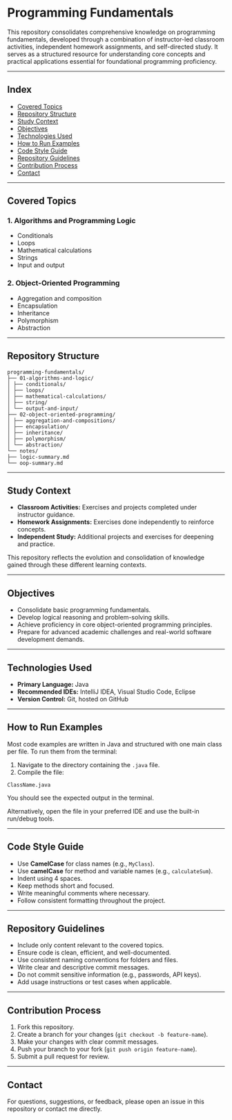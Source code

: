 # Programming Fundamentals

This repository consolidates comprehensive knowledge on programming fundamentals, developed through a combination of instructor-led classroom activities, independent homework assignments, and self-directed study. It serves as a structured resource for understanding core concepts and practical applications essential for foundational programming proficiency.

---

## Index

- [Covered Topics](#covered-topics)  
- [Repository Structure](#repository-structure)  
- [Study Context](#study-context)  
- [Objectives](#objectives)  
- [Technologies Used](#technologies-used)  
- [How to Run Examples](#how-to-run-examples)  
- [Code Style Guide](#code-style-guide)  
- [Repository Guidelines](#repository-guidelines)  
- [Contribution Process](#contribution-process)  
- [Contact](#contact)  

---

## Covered Topics

### 1. Algorithms and Programming Logic

- Conditionals  
- Loops  
- Mathematical calculations  
- Strings  
- Input and output  

### 2. Object-Oriented Programming

- Aggregation and composition  
- Encapsulation  
- Inheritance  
- Polymorphism  
- Abstraction  

---

## Repository Structure

````
programming-fundamentals/
├── 01-algorithms-and-logic/
│ ├── conditionals/
│ ├── loops/
│ ├── mathematical-calculations/
│ ├── string/
│ └── output-and-input/
├── 02-object-oriented-programming/
│ ├── aggregation-and-compositions/
│ ├── encapsulation/
│ ├── inheritance/
│ ├── polymorphism/
│ └── abstraction/
└── notes/
├── logic-summary.md
└── oop-summary.md
````

---

## Study Context

- **Classroom Activities:** Exercises and projects completed under instructor guidance.  
- **Homework Assignments:** Exercises done independently to reinforce concepts.  
- **Independent Study:** Additional projects and exercises for deepening and practice.

This repository reflects the evolution and consolidation of knowledge gained through these different learning contexts.

---

## Objectives

- Consolidate basic programming fundamentals.  
- Develop logical reasoning and problem-solving skills.  
- Achieve proficiency in core object-oriented programming principles.  
- Prepare for advanced academic challenges and real-world software development demands.

---

## Technologies Used

- **Primary Language:** Java  
- **Recommended IDEs:** IntelliJ IDEA, Visual Studio Code, Eclipse  
- **Version Control:** Git, hosted on GitHub  

---

## How to Run Examples

Most code examples are written in Java and structured with one main class per file. To run them from the terminal:

1. Navigate to the directory containing the `.java` file.  
2. Compile the file:

```
ClassName.java
````

You should see the expected output in the terminal.

Alternatively, open the file in your preferred IDE and use the built-in run/debug tools.

---

## Code Style Guide

- Use **CamelCase** for class names (e.g., `MyClass`).  
- Use **camelCase** for method and variable names (e.g., `calculateSum`).  
- Indent using 4 spaces.  
- Keep methods short and focused.  
- Write meaningful comments where necessary.  
- Follow consistent formatting throughout the project.  

---

## Repository Guidelines

- Include only content relevant to the covered topics.  
- Ensure code is clean, efficient, and well-documented.  
- Use consistent naming conventions for folders and files.  
- Write clear and descriptive commit messages.  
- Do not commit sensitive information (e.g., passwords, API keys).  
- Add usage instructions or test cases when applicable.

---

## Contribution Process

1. Fork this repository.  
2. Create a branch for your changes (`git checkout -b feature-name`).  
3. Make your changes with clear commit messages.  
4. Push your branch to your fork (`git push origin feature-name`).  
5. Submit a pull request for review.

---

## Contact

For questions, suggestions, or feedback, please open an issue in this repository or contact me directly.

